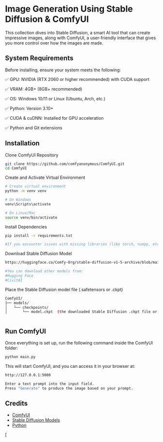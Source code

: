 
# Image Generation Using Stable Diffusion & ComfyUI

This collection dives into Stable Diffusion, a smart AI tool that can create impressive images, along with ComfyUI, a user-friendly interface that gives you more control over how the images are made.




## System Requirements

Before installing, ensure your system meets the following:

✅ GPU: NVIDIA (RTX 2060 or higher recommended) with CUDA support

✅ VRAM: 4GB+ (8GB+ recommended)

✅ OS: Windows 10/11 or Linux (Ubuntu, Arch, etc.)

✅ Python: Version 3.10+

✅ CUDA & cuDNN: Installed for GPU acceleration

✅ Python and Git extensions


## Installation

Clone ComfyUI Repository
```bash
git clone https://github.com/comfyanonymous/ComfyUI.git
cd ComfyUI

```
Create and Activate Virtual Environment

```bash
# Create virtual environment
python -m venv venv

# On Windows
venv\Scripts\activate

# On Linux/Mac
source venv/bin/activate

```
Install Dependencies
```bash
pip install -r requirements.txt

#If you encounter issues with missing libraries (like torch, numpy, etc.), you can install them manually

```
Download Stable Diffusion Model
```bash
https://huggingface.co/Comfy-Org/stable-diffusion-v1-5-archive/blob/main/v1-5-pruned-emaonly-fp16.safetensors

#You can download other models from:
#Hugging Face
#CivitAI
```
Place the Stable Diffusion model file (.safetensors or .ckpt)
```bash
ComfyUI/
├── models/
│   └── checkpoints/
│       └── model.ckpt  (the downloaded Stable Diffusion .ckpt file or .safetensors file)
```

```bash

```
    
## Run ComfyUI

Once everything is set up, run the following command inside the ComfyUI folder:

```bash
python main.py

```


This will start ComfyUI, and you can access it in your browser at: 

```bash
http://127.0.0.1:5000

```

```bash
Enter a text prompt into the input field.
Press "Generate" to produce the image based on your prompt.

```






## Credits

 - [ComfyUI](https://github.com/comfyanonymous/ComfyUI)
 - [Stable Diffusion Models](https://huggingface.co/Comfy-Org/stable-diffusion-v1-5-archive/blob/main/v1-5-pruned-emaonly-fp16.safetensors)
 - [Python](https://www.python.org/)



[
